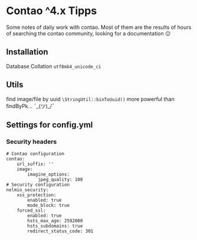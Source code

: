 # Contao ^4.x Tipps
 Some notes of daily work with contao. Most of them are the results of hours of searching the contao community, looking for a documentation 😐


## Installation
Database Collation `utf8mb4_unicode_ci`

## Utils
find image/file by uuid `\StringUtil::binToUuid()` more powerful than findByPk... ¯\_(ツ)_/¯

## Settings for config.yml
### Security headers
```
# Contao configuration
contao:
    url_suffix: ''
    image:
        imagine_options:
            jpeg_quality: 100
# Security configuration
nelmio_security:
    xss_protection:
        enabled: true
        mode_block: true
    forced_ssl:
        enabled: true
        hsts_max_age: 2592000
        hsts_subdomains: true
        redirect_status_code: 301
```



